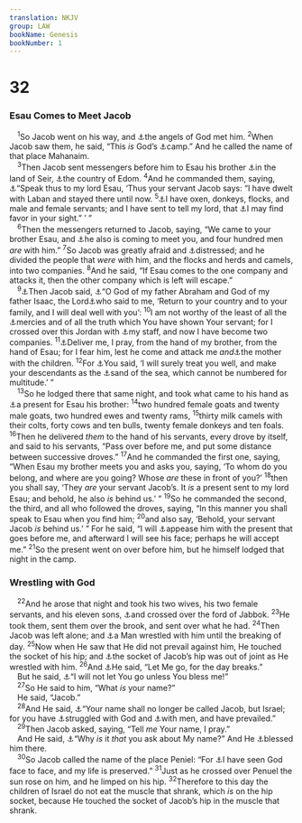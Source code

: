 ```yaml
---
translation: NKJV
group: LAW
bookName: Genesis 
bookNumber: 1
---
```


<div class="title"><h1>32</h1><h3>Esau Comes to Meet Jacob</h3></div>
<span class="verse sa_32_1"> <sup>1</sup>So Jacob went on his way, and <a data-toggle="tooltip" data-placement="bottom" title="Num. 22:31; 2 Kin. 6:16, 17; (Ps. 34:7; 91:1; Heb. 1:14)">⚓</a>the angels of God met him. </span>
<span class="verse sa_32_2"><sup>2</sup>When Jacob saw them, he said, “This <i>is</i> God’s <a data-toggle="tooltip" data-placement="bottom" title="Josh. 5:14; Ps. 103:21; 148:2; Luke 2:13">⚓</a>camp.” And he called the name of that place Mahanaim.<br/></span>
<span class="verse sa_32_3"> <sup>3</sup>Then Jacob sent messengers before him to Esau his brother <a data-toggle="tooltip" data-placement="bottom" title="Gen. 14:6; 33:14, 16">⚓</a>in the land of Seir, <a data-toggle="tooltip" data-placement="bottom" title="Gen. 25:30; 36:6–9; Deut. 2:5; Josh. 24:4">⚓</a>the country of Edom. </span>
<span class="verse sa_32_4"><sup>4</sup>And he commanded them, saying, <a data-toggle="tooltip" data-placement="bottom" title="Prov. 15:1">⚓</a>“Speak thus to my lord Esau, ‘Thus your servant Jacob says: “I have dwelt with Laban and stayed there until now. </span>
<span class="verse sa_32_5"><sup>5</sup><a data-toggle="tooltip" data-placement="bottom" title="Gen. 30:43">⚓</a>I have oxen, donkeys, flocks, and male and female servants; and I have sent to tell my lord, that <a data-toggle="tooltip" data-placement="bottom" title="Gen. 33:8, 15">⚓</a>I may find favor in your sight.” ’ ”<br/></span>
<span class="verse sa_32_6"> <sup>6</sup>Then the messengers returned to Jacob, saying, “We came to your brother Esau, and <a data-toggle="tooltip" data-placement="bottom" title="Gen. 33:1">⚓</a>he also is coming to meet you, and four hundred men <i>are</i> with him.” </span>
<span class="verse sa_32_7"><sup>7</sup>So Jacob was greatly afraid and <a data-toggle="tooltip" data-placement="bottom" title="Gen. 32:11; 35:3">⚓</a>distressed; and he divided the people that <i>were</i> with him, and the flocks and herds and camels, into two companies. </span>
<span class="verse sa_32_8"><sup>8</sup>And he said, “If Esau comes to the one company and attacks it, then the other company which is left will escape.”<br/></span>
<span class="verse sa_32_9"> <sup>9</sup><a data-toggle="tooltip" data-placement="bottom" title="(Ps. 50:15)">⚓</a>Then Jacob said, <a data-toggle="tooltip" data-placement="bottom" title="Gen. 28:13; 31:42">⚓</a>“O God of my father Abraham and God of my father Isaac, the Lord<a data-toggle="tooltip" data-placement="bottom" title="Gen. 31:3, 13">⚓</a>who said to me, ‘Return to your country and to your family, and I will deal well with you’: </span>
<span class="verse sa_32_10"><sup>10</sup>I am not worthy of the least of all the <a data-toggle="tooltip" data-placement="bottom" title="Gen. 24:27">⚓</a>mercies and of all the truth which You have shown Your servant; for I crossed over this Jordan with <a data-toggle="tooltip" data-placement="bottom" title="Job 8:7">⚓</a>my staff, and now I have become two companies. </span>
<span class="verse sa_32_11"><sup>11</sup><a data-toggle="tooltip" data-placement="bottom" title="Ps. 59:1, 2">⚓</a>Deliver me, I pray, from the hand of my brother, from the hand of Esau; for I fear him, lest he come and attack me <i>and</i><a data-toggle="tooltip" data-placement="bottom" title="Hos. 10:14">⚓</a>the mother with the children. </span>
<span class="verse sa_32_12"><sup>12</sup>For <a data-toggle="tooltip" data-placement="bottom" title="Gen. 28:13–15">⚓</a>You said, ‘I will surely treat you well, and make your descendants as the <a data-toggle="tooltip" data-placement="bottom" title="Gen. 22:17">⚓</a>sand of the sea, which cannot be numbered for multitude.’ ”<br/></span>
<span class="verse sa_32_13"> <sup>13</sup>So he lodged there that same night, and took what came to his hand as <a data-toggle="tooltip" data-placement="bottom" title="Gen. 43:11">⚓</a>a present for Esau his brother: </span>
<span class="verse sa_32_14"><sup>14</sup>two hundred female goats and twenty male goats, two hundred ewes and twenty rams, </span>
<span class="verse sa_32_15"><sup>15</sup>thirty milk camels with their colts, forty cows and ten bulls, twenty female donkeys and ten foals. </span>
<span class="verse sa_32_16"><sup>16</sup>Then he delivered <i>them</i> to the hand of his servants, every drove by itself, and said to his servants, “Pass over before me, and put some distance between successive droves.” </span>
<span class="verse sa_32_17"><sup>17</sup>And he commanded the first one, saying, “When Esau my brother meets you and asks you, saying, ‘To whom do you belong, and where are you going? Whose <i>are</i> these in front of you?’ </span>
<span class="verse sa_32_18"><sup>18</sup>then you shall say, ‘They <i>are</i> your servant Jacob’s. It <i>is</i> a present sent to my lord Esau; and behold, he also <i>is</i> behind us.’ ” </span>
<span class="verse sa_32_19"><sup>19</sup>So he commanded the second, the third, and all who followed the droves, saying, “In this manner you shall speak to Esau when you find him; </span>
<span class="verse sa_32_20"><sup>20</sup>and also say, ‘Behold, your servant Jacob <i>is</i> behind us.’ ” For he said, “I will <a data-toggle="tooltip" data-placement="bottom" title="(Prov. 21:14)">⚓</a>appease him with the present that goes before me, and afterward I will see his face; perhaps he will accept me.” </span>
<span class="verse sa_32_21"><sup>21</sup>So the present went on over before him, but he himself lodged that night in the camp.<br/></span>
<div class="title"><h3>Wrestling with God</h3></div>
<span class="verse sa_32_22"> <sup>22</sup>And he arose that night and took his two wives, his two female servants, and his eleven sons, <a data-toggle="tooltip" data-placement="bottom" title="Num. 21:24; Deut. 3:16; Josh. 12:2">⚓</a>and crossed over the ford of Jabbok. </span>
<span class="verse sa_32_23"><sup>23</sup>He took them, sent them over the brook, and sent over what he had. </span>
<span class="verse sa_32_24"><sup>24</sup>Then Jacob was left alone; and <a data-toggle="tooltip" data-placement="bottom" title="Josh. 5:13–15; Hos. 12:2–4">⚓</a>a Man wrestled with him until the breaking of day. </span>
<span class="verse sa_32_25"><sup>25</sup>Now when He saw that He did not prevail against him, He touched the socket of his hip; and <a data-toggle="tooltip" data-placement="bottom" title="Matt. 26:41; 2 Cor. 12:7">⚓</a>the socket of Jacob’s hip was out of joint as He wrestled with him. </span>
<span class="verse sa_32_26"><sup>26</sup>And <a data-toggle="tooltip" data-placement="bottom" title="Luke 24:28">⚓</a>He said, “Let Me go, for the day breaks.”<br/> But he said, <a data-toggle="tooltip" data-placement="bottom" title="Hos. 12:4">⚓</a>“I will not let You go unless You bless me!”<br/></span>
<span class="verse sa_32_27"> <sup>27</sup>So He said to him, “What <i>is</i> your name?”<br/> He said, “Jacob.”<br/></span>
<span class="verse sa_32_28"> <sup>28</sup>And He said, <a data-toggle="tooltip" data-placement="bottom" title="Gen. 35:10; 1 Kin. 18:31; 2 Kin. 17:34">⚓</a>“Your name shall no longer be called Jacob, but Israel; for you have <a data-toggle="tooltip" data-placement="bottom" title="Hos. 12:3, 4">⚓</a>struggled with God and <a data-toggle="tooltip" data-placement="bottom" title="Gen. 25:31; 27:33">⚓</a>with men, and have prevailed.”<br/></span>
<span class="verse sa_32_29"> <sup>29</sup>Then Jacob asked, saying, “Tell <i>me</i> Your name, I pray.”<br/> And He said, <a data-toggle="tooltip" data-placement="bottom" title="Judg. 13:17, 18">⚓</a>“Why <i>is</i> it <i>that</i> you ask about My name?” And He <a data-toggle="tooltip" data-placement="bottom" title="Gen. 35:9">⚓</a>blessed him there.<br/></span>
<span class="verse sa_32_30"> <sup>30</sup>So Jacob called the name of the place Peniel: “For <a data-toggle="tooltip" data-placement="bottom" title="Gen. 16:13; Ex. 24:10, 11; 33:20; Num. 12:8; Deut. 5:24; Judg. 6:22; Is. 6:5; (Matt. 5:8; 1 Cor. 13:12)">⚓</a>I have seen God face to face, and my life is preserved.” </span>
<span class="verse sa_32_31"><sup>31</sup>Just as he crossed over Penuel the sun rose on him, and he limped on his hip. </span>
<span class="verse sa_32_32"><sup>32</sup>Therefore to this day the children of Israel do not eat the muscle that shrank, which <i>is</i> on the hip socket, because He touched the socket of Jacob’s hip in the muscle that shrank.<br/></span>
